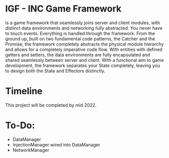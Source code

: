 # IGF - INC Game Framework

is a game framework that seamlessly joins server and client modules, with distinct data environments and networking fully abstracted. You never have to touch events. Everything is handled through the framework. From the ground up, built on two fundamental code patterns, the Catcher and the Promise, the framework completely abstracts the physical module hierarchy and allows for a completely imperative code flow. With entities with defined getters and setters, the data environments are fully encapsulated and shared seamlessly between server and client. With a functional aim to game development, the framework separates your State completely, leaving you to design both the State and Effectors distinctly.

# Timeline

This project will be completed by mid 2022.

# To-Do:

- DataManager
- InjectionManager wired into DataManager
- NetworkManager
